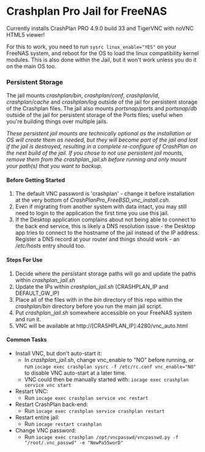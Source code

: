 # Crashplan Pro Jail for FreeNAS

Currently installs CrashPlan PRO 4.9.0 build 33 and TigerVNC with noVNC HTML5 viewer!

For this to work, you need to run `sysrc linux_enable="YES"` on your FreeNAS system, and reboot for the OS to load the linux compatibility kernel modules.  This is also done within the Jail, but it won't work unless you do it on the main OS too.

### Persistent Storage
The jail mounts _crashplan/bin_, _crashplan/conf_, _crashplan/id_, _crashplan/cache_ and _crashplan/log_ outside of the jail for persistent storage of the Crashplan files.
The jail also mounts _portsnap/ports_ and _portsnap/db_ outside of the jail for persistent storage of the Ports files; useful when you're building things over multiple jails.

_These persistent jail mounts are technically optional as the installation or OS will create them as needed, but they will become part of the jail and lost if the jail is destroyed, resulting in a complete re-configure of CrashPlan on the next build of the jail. If you chose to not use persistent jail mounts, remove them from the crashplan_jail.sh before running and only mount your path(s) that you want to backup._

#### Before Getting Started
1. The default VNC password is 'crashplan' - change it before installation at the very bottom of _CrashPlanPro_FreeBSD_vnc_install.csh_.
1. Even if migrating from another system with data intact, you may still need to login to the application the first time you use this jail.
1. If the Desktop application complains about not being able to connect to the back end service, this is likely a DNS resolution issue - the Desktop app tries to connect to the hostname of the jail instead of the IP address. Register a DNS record at your router and things should work - an _/etc/hosts_ entry should too.

#### Steps For Use
1. Decide where the persistant storage paths will go and update the paths within _crashplan_jail.sh_ 
1. Update the IPs within _crashplan_jail.sh_ (CRASHPLAN_IP and DEFAULT_GW_IP)
1. Place all of the files with in the _bin_ directory of this repo within the _crashplan/bin_ directory before you run the main jail script.
1. Put _crashplan_jail.sh_ somewhere accessible on your FreeNAS system and run it.
1. VNC will be available at http://[CRASHPLAN_IP]:4280/vnc_auto.html

#### Common Tasks
- Install VNC, but don't auto-start it:
  - In _crashplan_jail.sh_, change vnc_enable to "NO" before running, or run `iocage exec crashplan sysrc -f /etc/rc.conf vnc_enable="NO"` to disable VNC auto-start at a later time.
  - VNC could then be manually started with: `iocage exec crashplan service vnc start`
- Restart VNC:
  - Run `iocage exec crashplan service vnc restart`
- Restart CrashPlan back-end:
  - Run `iocage exec crashplan service crashplan restart`
- Restart entire jail:
  - Run `iocage restart crashplan`
- Change VNC password:
  - Run `iocage exec crashplan /opt/vncpasswd/vncpasswd.py -f "/root/.vnc_passwd" -e "NewPa55worD"`
